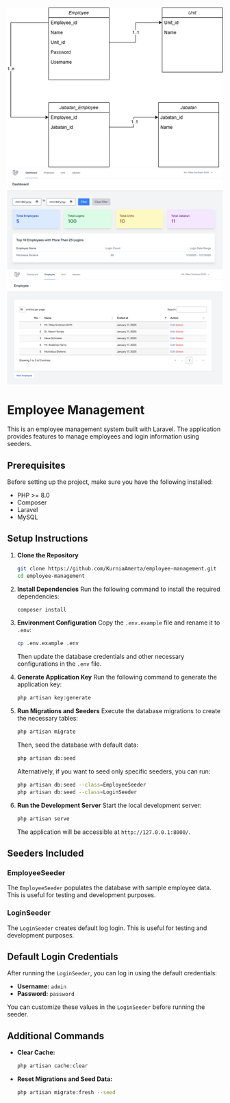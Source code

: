 ![Alt text](employee-management.png)
![Alt text](dashboard.png)
![Alt text](employee.png)

# Employee Management

This is an employee management system built with Laravel. The application provides features to manage employees and login information using seeders.

## Prerequisites

Before setting up the project, make sure you have the following installed:

- PHP >= 8.0
- Composer
- Laravel
- MySQL

## Setup Instructions

1. **Clone the Repository**
   ```bash
   git clone https://github.com/KurniaAmerta/employee-management.git
   cd employee-management
   ```

2. **Install Dependencies**
   Run the following command to install the required dependencies:
   ```bash
   composer install
   ```

3. **Environment Configuration**
   Copy the `.env.example` file and rename it to `.env`:
   ```bash
   cp .env.example .env
   ```
   Then update the database credentials and other necessary configurations in the `.env` file.

4. **Generate Application Key**
   Run the following command to generate the application key:
   ```bash
   php artisan key:generate
   ```

5. **Run Migrations and Seeders**
   Execute the database migrations to create the necessary tables:
   ```bash
   php artisan migrate
   ```

   Then, seed the database with default data:
   ```bash
   php artisan db:seed
   ```

   Alternatively, if you want to seed only specific seeders, you can run:
   ```bash
   php artisan db:seed --class=EmployeeSeeder
   php artisan db:seed --class=LoginSeeder
   ```

6. **Run the Development Server**
   Start the local development server:
   ```bash
   php artisan serve
   ```
   The application will be accessible at `http://127.0.0.1:8000/`.

## Seeders Included

### EmployeeSeeder
The `EmployeeSeeder` populates the database with sample employee data. This is useful for testing and development purposes.

### LoginSeeder
The `LoginSeeder` creates default log login. This is useful for testing and development purposes.

## Default Login Credentials
After running the `LoginSeeder`, you can log in using the default credentials:

- **Username:** `admin`
- **Password:** `password`

You can customize these values in the `LoginSeeder` before running the seeder.

## Additional Commands

- **Clear Cache:**
  ```bash
  php artisan cache:clear
  ```

- **Reset Migrations and Seed Data:**
  ```bash
  php artisan migrate:fresh --seed
  ```
